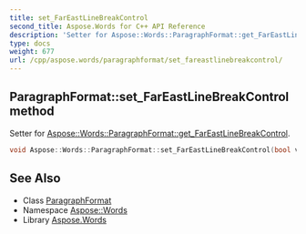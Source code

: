 ```yaml
---
title: set_FarEastLineBreakControl
second_title: Aspose.Words for C++ API Reference
description: 'Setter for Aspose::Words::ParagraphFormat::get_FarEastLineBreakControl.'
type: docs
weight: 677
url: /cpp/aspose.words/paragraphformat/set_fareastlinebreakcontrol/
---
```

## ParagraphFormat::set_FarEastLineBreakControl method


Setter for [Aspose::Words::ParagraphFormat::get_FarEastLineBreakControl](../get_fareastlinebreakcontrol/).

```cpp
void Aspose::Words::ParagraphFormat::set_FarEastLineBreakControl(bool value)
```

## See Also

* Class [ParagraphFormat](../)
* Namespace [Aspose::Words](../../)
* Library [Aspose.Words](../../../)
